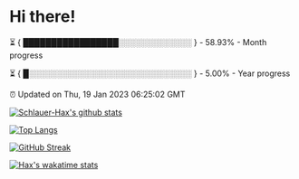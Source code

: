 # Hi there!

⏳ { █████████████████░░░░░░░░░░░░░ } - 58.93% - Month progress

⏳ { █░░░░░░░░░░░░░░░░░░░░░░░░░░░░░ } - 5.00% - Year progress

⏰ Updated on Thu, 19 Jan 2023 06:25:02 GMT


[![Schlauer-Hax's github stats](https://github-readme-stats.vercel.app/api?username=Schlauer-Hax&show_icons=true&theme=dark&count_private=true)](https://github.com/Schlauer-Hax)


[![Top Langs](https://github-readme-stats.vercel.app/api/top-langs/?username=Schlauer-Hax&layout=compact&theme=dark)](https://github.com/Schlauer-Hax?tab=repositories)

[![GitHub Streak](https://streak-stats.demolab.com?user=Schlauer-Hax&theme=dark)](https://git.io/streak-stats)

[![Hax's wakatime stats](https://github-readme-stats.vercel.app/api/wakatime?username=Hax&theme=dark)](https://wakatime.com/@Hax)

